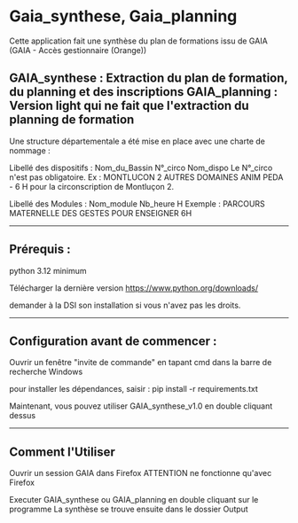 # Gaia_synthese, Gaia_planning

Cette application fait une synthèse du plan de formations issu de GAIA (GAIA - Accès gestionnaire (Orange))

GAIA_synthese : Extraction du plan de formation, du planning et des inscriptions
GAIA_planning : Version light qui ne fait que l'extraction du planning de formation
--------------------------------------------------------------
Une structure départementale a été mise en place avec une charte de nommage :

Libellé des dispositifs :  Nom_du_Bassin N°_circo Nom_dispo
Le N°_circo n'est pas obligatoire.
Ex : MONTLUCON 2 AUTRES DOMAINES ANIM PEDA - 6 H
pour la circonscription de Montluçon 2.

Libellé des Modules : Nom_module Nb_heure H
Exemple : PARCOURS MATERNELLE DES GESTES POUR ENSEIGNER 6H

--------------------------------------------------------------
Prérequis :
--------------------------------------------------------------
python 3.12 minimum 

Télécharger la dernière version 
https://www.python.org/downloads/

demander à la DSI son installation si vous n'avez pas les droits.

--------------------------------------------------------------
Configuration avant de commencer :
--------------------------------------------------------------

Ouvrir un fenêtre "invite de commande" en tapant  cmd dans la barre de recherche Windows

pour installer les dépendances, saisir :
pip install -r requirements.txt

Maintenant, vous pouvez utiliser GAIA_synthese_v1.0 en double cliquant dessus

----------------------------------------------------------------
Comment l'Utiliser
----------------------------------------------------------------

Ouvrir un session GAIA dans Firefox 
ATTENTION ne fonctionne qu'avec Firefox

Executer GAIA_synthese ou GAIA_planning en double cliquant sur le programme
La synthèse se trouve ensuite dans le dossier Output
